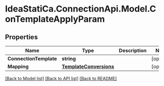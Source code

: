 # IdeaStatiCa.ConnectionApi.Model.ConTemplateApplyParam

## Properties

Name | Type | Description | Notes
------------ | ------------- | ------------- | -------------
**ConnectionTemplate** | **string** |  | [optional] 
**Mapping** | [**TemplateConversions**](TemplateConversions.md) |  | [optional] 

[[Back to Model list]](../README.md#documentation-for-models) [[Back to API list]](../README.md#documentation-for-api-endpoints) [[Back to README]](../README.md)

